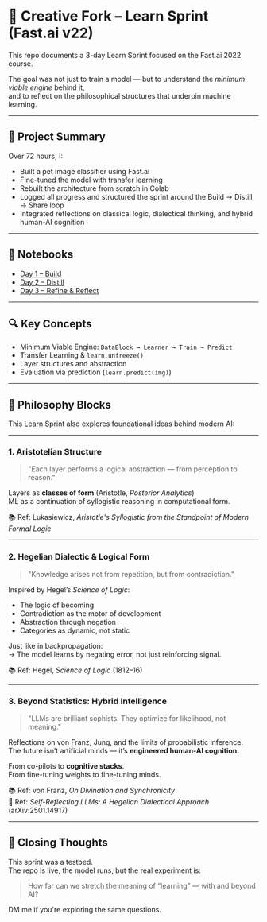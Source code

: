 # 🧠 Creative Fork – Learn Sprint (Fast.ai v22)

This repo documents a 3-day Learn Sprint focused on the Fast.ai 2022 course.

The goal was not just to train a model — but to understand the *minimum viable engine* behind it,  
and to reflect on the philosophical structures that underpin machine learning.

---

## 🏁 Project Summary

Over 72 hours, I:

- Built a pet image classifier using Fast.ai
- Fine-tuned the model with transfer learning
- Rebuilt the architecture from scratch in Colab
- Logged all progress and structured the sprint around the Build → Distill → Share loop
- Integrated reflections on classical logic, dialectical thinking, and hybrid human-AI cognition

---

## 📁 Notebooks

- [Day 1 – Build](Creative_Fork_FastAI_LearnSprint.ipynb)
- [Day 2 – Distill](02_Model_Rebuild_From_Memory.ipynb)
- [Day 3 – Refine & Reflect](03_Model_Rebuild_From_Memory.ipynb)

---

## 🔍 Key Concepts

- Minimum Viable Engine: `DataBlock → Learner → Train → Predict`
- Transfer Learning & `learn.unfreeze()`
- Layer structures and abstraction
- Evaluation via prediction (`learn.predict(img)`)

---

## 🧠 Philosophy Blocks

This Learn Sprint also explores foundational ideas behind modern AI:

---

### 1. Aristotelian Structure

> "Each layer performs a logical abstraction — from perception to reason."

Layers as **classes of form** (Aristotle, *Posterior Analytics*)  
ML as a continuation of syllogistic reasoning in computational form.

📚 Ref: Lukasiewicz, *Aristotle's Syllogistic from the Standpoint of Modern Formal Logic*

---

### 2. Hegelian Dialectic & Logical Form

> "Knowledge arises not from repetition, but from contradiction."

Inspired by Hegel’s *Science of Logic*:

- The logic of becoming  
- Contradiction as the motor of development  
- Abstraction through negation  
- Categories as dynamic, not static

Just like in backpropagation:  
→ The model learns by negating error, not just reinforcing signal.

📚 Ref: Hegel, *Science of Logic* (1812–16)

---

### 3. Beyond Statistics: Hybrid Intelligence

> "LLMs are brilliant sophists. They optimize for likelihood, not meaning."

Reflections on von Franz, Jung, and the limits of probabilistic inference.  
The future isn’t artificial minds — it’s **engineered human-AI cognition.**

From co-pilots to **cognitive stacks**.  
From fine-tuning weights to fine-tuning minds.

📚 Ref: von Franz, *On Divination and Synchronicity*  
📄 Ref: *Self-Reflecting LLMs: A Hegelian Dialectical Approach* (arXiv:2501.14917)

---

## 🚀 Closing Thoughts

This sprint was a testbed.  
The repo is live, the model runs, but the real experiment is:

> How far can we stretch the meaning of “learning” — with and beyond AI?

DM me if you're exploring the same questions.
